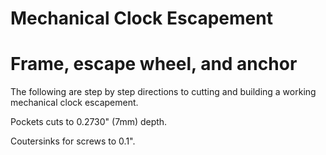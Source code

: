 # Mechanical Clock Escapement

# Frame, escape wheel, and anchor


The following are step by step directions to cutting and building a working mechanical clock escapement.

Pockets cuts to 0.2730" (7mm) depth.

Coutersinks for screws to 0.1".
